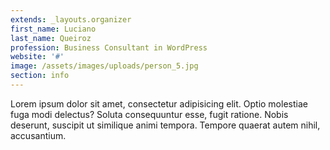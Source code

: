 ```yaml
---
extends: _layouts.organizer
first_name: Luciano
last_name: Queiroz
profession: Business Consultant in WordPress
website: '#'
image: /assets/images/uploads/person_5.jpg
section: info
---
```

Lorem ipsum dolor sit amet, consectetur adipisicing elit. Optio molestiae fuga modi delectus? Soluta consequuntur esse, fugit ratione. Nobis deserunt, suscipit ut similique animi tempora. Tempore quaerat autem nihil, accusantium.
